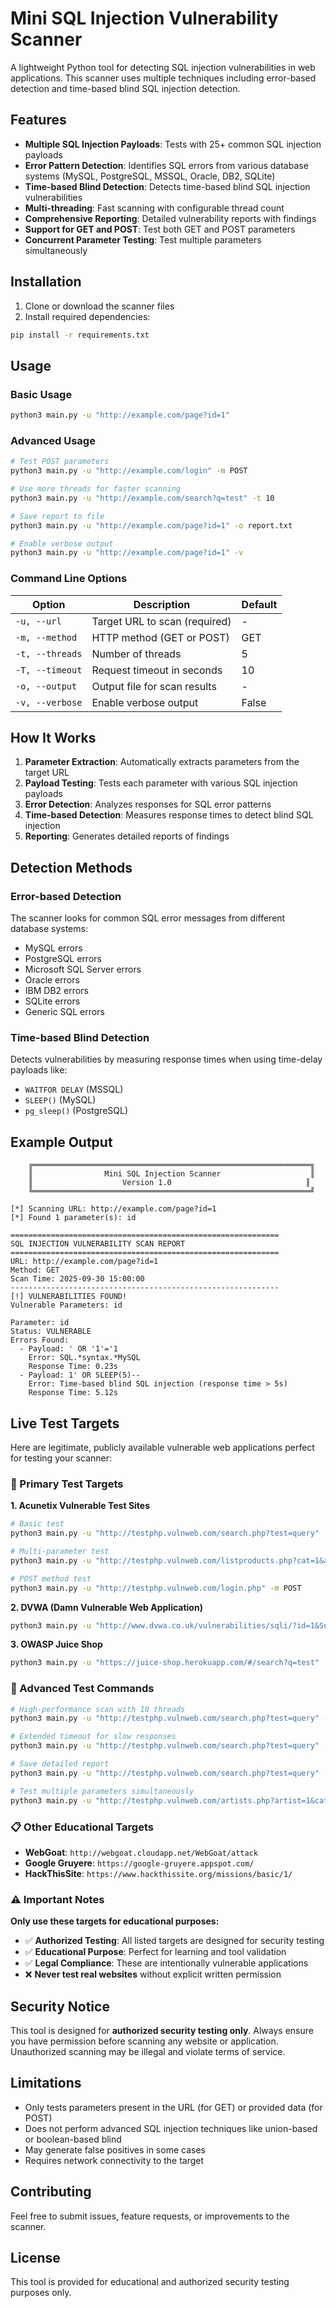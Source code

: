 # Mini SQL Injection Vulnerability Scanner

A lightweight Python tool for detecting SQL injection vulnerabilities in web applications. This scanner uses multiple techniques including error-based detection and time-based blind SQL injection detection.

## Features

- **Multiple SQL Injection Payloads**: Tests with 25+ common SQL injection payloads
- **Error Pattern Detection**: Identifies SQL errors from various database systems (MySQL, PostgreSQL, MSSQL, Oracle, DB2, SQLite)
- **Time-based Blind Detection**: Detects time-based blind SQL injection vulnerabilities
- **Multi-threading**: Fast scanning with configurable thread count
- **Comprehensive Reporting**: Detailed vulnerability reports with findings
- **Support for GET and POST**: Test both GET and POST parameters
- **Concurrent Parameter Testing**: Test multiple parameters simultaneously

## Installation

1. Clone or download the scanner files
2. Install required dependencies:
```bash
pip install -r requirements.txt
```

## Usage

### Basic Usage
```bash
python3 main.py -u "http://example.com/page?id=1"
```

### Advanced Usage
```bash
# Test POST parameters
python3 main.py -u "http://example.com/login" -m POST

# Use more threads for faster scanning
python3 main.py -u "http://example.com/search?q=test" -t 10

# Save report to file
python3 main.py -u "http://example.com/page?id=1" -o report.txt

# Enable verbose output
python3 main.py -u "http://example.com/page?id=1" -v
```

### Command Line Options

| Option | Description | Default |
|--------|-------------|---------|
| `-u, --url` | Target URL to scan (required) | - |
| `-m, --method` | HTTP method (GET or POST) | GET |
| `-t, --threads` | Number of threads | 5 |
| `-T, --timeout` | Request timeout in seconds | 10 |
| `-o, --output` | Output file for scan results | - |
| `-v, --verbose` | Enable verbose output | False |

## How It Works

1. **Parameter Extraction**: Automatically extracts parameters from the target URL
2. **Payload Testing**: Tests each parameter with various SQL injection payloads
3. **Error Detection**: Analyzes responses for SQL error patterns
4. **Time-based Detection**: Measures response times to detect blind SQL injection
5. **Reporting**: Generates detailed reports of findings

## Detection Methods

### Error-based Detection
The scanner looks for common SQL error messages from different database systems:
- MySQL errors
- PostgreSQL errors  
- Microsoft SQL Server errors
- Oracle errors
- IBM DB2 errors
- SQLite errors
- Generic SQL errors

### Time-based Blind Detection
Detects vulnerabilities by measuring response times when using time-delay payloads like:
- `WAITFOR DELAY` (MSSQL)
- `SLEEP()` (MySQL)
- `pg_sleep()` (PostgreSQL)

## Example Output

```
    ╔══════════════════════════════════════════════════════════════╗
    ║                Mini SQL Injection Scanner                    ║
    ║                    Version 1.0                              ║
    ╚══════════════════════════════════════════════════════════════╝

[*] Scanning URL: http://example.com/page?id=1
[*] Found 1 parameter(s): id

============================================================
SQL INJECTION VULNERABILITY SCAN REPORT
============================================================
URL: http://example.com/page?id=1
Method: GET
Scan Time: 2025-09-30 15:00:00
------------------------------------------------------------
[!] VULNERABILITIES FOUND!
Vulnerable Parameters: id

Parameter: id
Status: VULNERABLE
Errors Found:
  - Payload: ' OR '1'='1
    Error: SQL.*syntax.*MySQL
    Response Time: 0.23s
  - Payload: 1' OR SLEEP(5)--
    Error: Time-based blind SQL injection (response time > 5s)
    Response Time: 5.12s
```

## Live Test Targets

Here are legitimate, publicly available vulnerable web applications perfect for testing your scanner:

### 🎯 Primary Test Targets

**1. Acunetix Vulnerable Test Sites**
```bash
# Basic test
python3 main.py -u "http://testphp.vulnweb.com/search.php?test=query"

# Multi-parameter test
python3 main.py -u "http://testphp.vulnweb.com/listproducts.php?cat=1&artist=2"

# POST method test
python3 main.py -u "http://testphp.vulnweb.com/login.php" -m POST
```

**2. DVWA (Damn Vulnerable Web Application)**
```bash
python3 main.py -u "http://www.dvwa.co.uk/vulnerabilities/sqli/?id=1&Submit=Submit"
```

**3. OWASP Juice Shop**
```bash
python3 main.py -u "https://juice-shop.herokuapp.com/#/search?q=test"
```

### 🔧 Advanced Test Commands

```bash
# High-performance scan with 10 threads
python3 main.py -u "http://testphp.vulnweb.com/search.php?test=query" -t 10

# Extended timeout for slow responses
python3 main.py -u "http://testphp.vulnweb.com/search.php?test=query" -T 20

# Save detailed report
python3 main.py -u "http://testphp.vulnweb.com/search.php?test=query" -o vuln_report.txt

# Test multiple parameters simultaneously
python3 main.py -u "http://testphp.vulnweb.com/artists.php?artist=1&cat=2&test=3"
```

### 📋 Other Educational Targets

- **WebGoat**: `http://webgoat.cloudapp.net/WebGoat/attack`
- **Google Gruyere**: `https://google-gruyere.appspot.com/`
- **HackThisSite**: `https://www.hackthissite.org/missions/basic/1/`

### ⚠️ Important Notes

**Only use these targets for educational purposes:**
- ✅ **Authorized Testing**: All listed targets are designed for security testing
- ✅ **Educational Purpose**: Perfect for learning and tool validation
- ✅ **Legal Compliance**: These are intentionally vulnerable applications
- ❌ **Never test real websites** without explicit written permission

## Security Notice

This tool is designed for **authorized security testing only**. Always ensure you have permission before scanning any website or application. Unauthorized scanning may be illegal and violate terms of service.

## Limitations

- Only tests parameters present in the URL (for GET) or provided data (for POST)
- Does not perform advanced SQL injection techniques like union-based or boolean-based blind
- May generate false positives in some cases
- Requires network connectivity to the target

## Contributing

Feel free to submit issues, feature requests, or improvements to the scanner.

## License

This tool is provided for educational and authorized security testing purposes only.